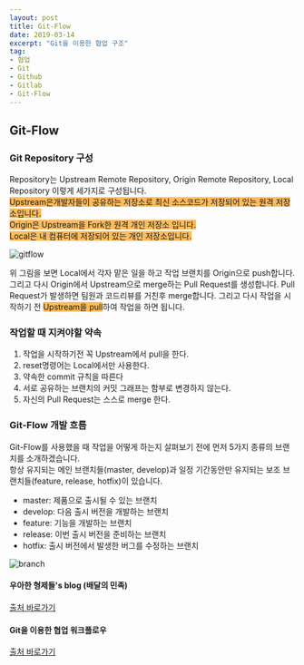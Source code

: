 ```yaml
--- 
layout: post
title: Git-Flow
date: 2019-03-14
excerpt: "Git을 이용한 협업 구조"
tag:
- 협업 
- Git
- Github
- Gitlab
- Git-Flow
---
```


## Git-Flow

### Git Repository 구성 
Repository는 Upstream Remote Repository, Origin Remote Repository, Local Repository 이렇게 세가지로 
구성됩니다. <br>
<span style="background-color: #fdbb5d" >Upstream은개발자들이 공유하는 저장소로 최신 소스코드가 저장되어 있는 원격 저장소입니다.</span><br>
<span style="background-color: #fdbb5d">Origin은 Upstream을 Fork한 원격 개인 저장소 입니다.</span><br>
<span style="background-color: #fdbb5d">Local은 내 컴퓨터에 저장되어 있는 개인 저장소입니다.</span><br>

![gitflow](https://user-images.githubusercontent.com/33630505/54355204-cde93a00-469b-11e9-9586-17f99fe88b8e.JPG)

위 그림을 보면 Local에서 각자 맡은 일을 하고 작업 브랜치를 Origin으로 push합니다. 그리고 다시 Origin에서
Upstream으로 merge하는 Pull Request를 생성합니다. Pull Request가 발생하면 팀원과 코드리뷰를 거친후 merge합니다. 그리고 다시 작업을 시작하기 전 <span style="background-color:#fdbb5b">Upstream을 pull</span>하여 작업을 하면 됩니다. 

### 작업할 때 지켜야할 약속 
1. 작업을 시작하기전 꼭 Upstream에서 pull을 한다.
2. reset명령어는 Local에서만 사용한다.
3. 약속한 commit 규칙을 따른다
4. 서로 공유하는 브랜치의 커밋 그래프는 함부로 변경하지 않는다.
5. 자신의 Pull Request는 스스로 merge 한다.

### Git-Flow 개발 흐름 
Git-Flow를 사용했을 때 작업을 어떻게 하는지 살펴보기 전에 먼저 5가지 종류의 브랜치를 소개하겠습니다.<br>
항상 유지되는 메인 브랜치들(master, develop)과 일정 기간동안만 유지되는 보조 브랜치들(feature, release, hotfix)이 있습니다.<br>
- master: 제품으로 출시될 수 있는 브랜치
- develop: 다음 출시 버전을 개발하는 브랜치
- feature: 기능을 개발하는 브랜치
- release: 이번 출시 버전을 준비하는 브랜치
- hotfix: 출시 버전에서 발생한 버그를 수정하는 브랜치 

![branch](https://user-images.githubusercontent.com/33630505/54355207-ce81d080-469b-11e9-920c-fbcc3b82837f.png)

#### 우아한 형제들's blog (배달의 민족)
[출처 바로가기](http://woowabros.github.io/experience/2017/10/30/baemin-mobile-git-branch-strategy.html)

#### Git을 이용한 협업 워크플로우 
[출처 바로가기](https://lhy.kr/git-workflow)

